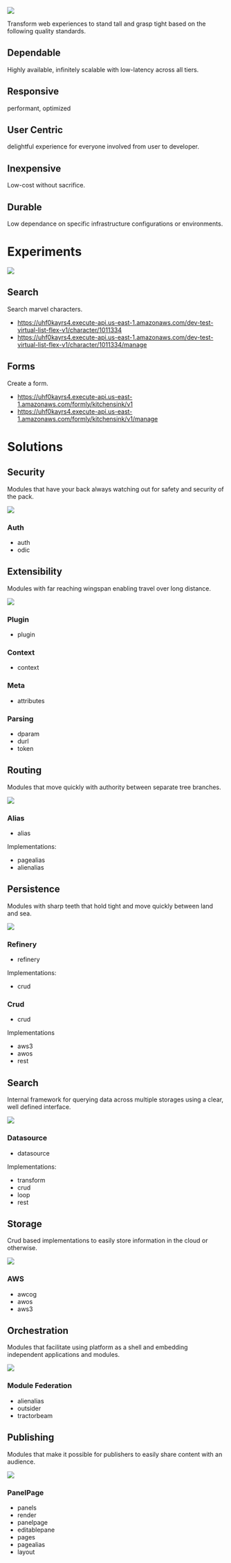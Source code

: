 ![](https://smeskey-github-prod.s3.amazonaws.com/projects/druid/github/bear.png)

Transform web experiences to stand tall and grasp tight based on the following quality standards.

## Dependable

Highly available, infinitely scalable with low-latency across all tiers.

## Responsive

performant, optimized

## User Centric

delightful experience for everyone involved from user to developer.

## Inexpensive

Low-cost without sacrifice.

## Durable

Low dependance on specific infrastructure configurations or environments.

# Experiments

![](https://smeskey-github-prod.s3.amazonaws.com/projects/druid/github/lab.png)

## Search

Search marvel characters.

* https://uhf0kayrs4.execute-api.us-east-1.amazonaws.com/dev-test-virtual-list-flex-v1/character/1011334
* https://uhf0kayrs4.execute-api.us-east-1.amazonaws.com/dev-test-virtual-list-flex-v1/character/1011334/manage

## Forms

Create a form.

* https://uhf0kayrs4.execute-api.us-east-1.amazonaws.com/formly/kitchensink/v1
* https://uhf0kayrs4.execute-api.us-east-1.amazonaws.com/formly/kitchensink/v1/manage

# Solutions


## Security

Modules that have your back always watching out for safety and security of the pack.

![](https://smeskey-github-prod.s3.amazonaws.com/projects/druid/github/wolves.png)

### Auth

* auth
* odic

## Extensibility

Modules with far reaching wingspan enabling travel over long distance.

![](https://smeskey-github-prod.s3.amazonaws.com/projects/druid/github/eagle2.png)

### Plugin

* plugin

### Context

* context

### Meta

* attributes

### Parsing

* dparam
* durl
* token

## Routing

Modules that move quickly with authority between separate tree branches.

![](https://smeskey-github-prod.s3.amazonaws.com/projects/druid/github/monkeys.png)

### Alias

* alias

Implementations:

* pagealias
* alienalias

## Persistence

Modules with sharp teeth that hold tight and move quickly between land and sea.

![](https://smeskey-github-prod.s3.amazonaws.com/projects/druid/github/croc.png)

### Refinery

* refinery

Implementations:
* crud

### Crud

* crud

Implementations
* aws3
* awos
* rest

## Search

Internal framework for querying data across multiple storages using a clear, well defined interface.

![](https://smeskey-github-prod.s3.amazonaws.com/projects/druid/github/rescue2.png)

### Datasource

* datasource

Implementations:
* transform
* crud
* loop
* rest

## Storage

Crud based implementations to easily store information in the cloud or otherwise.

![](https://smeskey-github-prod.s3.amazonaws.com/projects/druid/github/plane.png)

### AWS

* awcog
* awos
* aws3

## Orchestration

Modules that facilitate using platform as a shell and embedding independent applications and modules.

![](https://smeskey-github-prod.s3.amazonaws.com/projects/druid/github/facility3.png)

### Module Federation

* alienalias
* outsider
* tractorbeam

## Publishing

Modules that make it possible for publishers to easily share content with an audience.

![](https://smeskey-github-prod.s3.amazonaws.com/projects/druid/github/forge.png)

### PanelPage

* panels
* render
* panelpage
* editablepane
* pages
* pagealias
* layout
